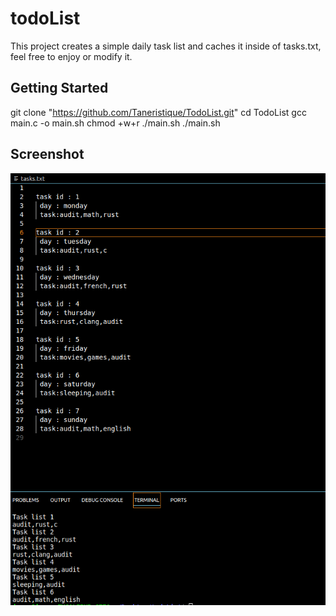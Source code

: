 # todoList

This project creates a simple daily task list and caches it inside of tasks.txt, feel free to enjoy or modify it.

## Getting Started 

git clone "https://github.com/Taneristique/TodoList.git"
cd TodoList 
gcc main.c -o main.sh
chmod +w+r ./main.sh
./main.sh

## Screenshot 

![application demo](demo.png)